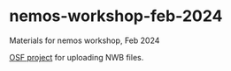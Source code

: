 # nemos-workshop-feb-2024

Materials for nemos workshop, Feb 2024

[OSF project](https://osf.io/5crqj/) for uploading NWB files.
